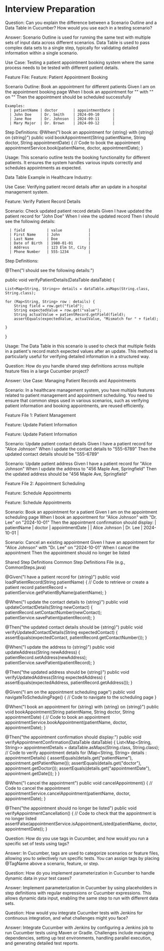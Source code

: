 # Interview Preparation
Question: Can you explain the difference between a Scenario Outline and a Data Table in Cucumber? How would you use each in a testing scenario?

Answer: 
Scenario Outline is used for running the same test with multiple sets of input data across different scenarios.
Data Table is used to pass complex data sets to a single step, typically for validating detailed information within a single scenario.

Use Case: Testing a patient appointment booking system where the same process needs to be tested with different patient details.

Feature File:
Feature: Patient Appointment Booking

  Scenario Outline: Book an appointment for different patients
    Given I am on the appointment booking page
    When I book an appointment for "<patientName>" with "<doctor>" on "<appointmentDate>"
    Then the appointment should be scheduled successfully

    Examples:
      | patientName | doctor       | appointmentDate |
      | John Doe    | Dr. Smith    | 2024-09-10      |
      | Jane Roe    | Dr. Johnson  | 2024-09-11      |
      | Mary Major  | Dr. Brown    | 2024-09-12      |

Step Definitions:
@When("I book an appointment for {string} with {string} on {string}")
public void bookAppointment(String patientName, String doctor, String appointmentDate) {
    // Code to book the appointment
    appointmentService.book(patientName, doctor, appointmentDate);
}

Usage: This scenario outline tests the booking functionality for different patients. It ensures the system handles various inputs correctly and schedules appointments as expected.

Data Table Example in Healthcare Industry:

Use Case: Verifying patient record details after an update in a hospital management system.

Feature: Verify Patient Record Details

  Scenario: Check updated patient record details
    Given I have updated the patient record for "John Doe"
    When I view the updated record
    Then I should see the following details:
     
      | field          | value            |
      | First Name     | John             |
      | Last Name      | Doe              |
      | Date of Birth  | 1980-01-01       |
      | Address        | 123 Elm St, City |
      | Phone Number   | 555-1234         |

Step Definitions:

@Then("I should see the following details:")

public void verifyPatientDetails(DataTable dataTable) {
   
    List<Map<String, String>> details = dataTable.asMaps(String.class, String.class);
    
    for (Map<String, String> row : details) {
        String field = row.get("field");
        String expectedValue = row.get("value");
        String actualValue = patientRecord.getField(field);
        assertEquals(expectedValue, actualValue, "Mismatch for " + field);
    
    }
}

Usage: The Data Table in this scenario is used to check that multiple fields in a patient's record match expected values after an update. This method is particularly useful for verifying detailed information in a structured way.

Question: How do you handle shared step definitions across multiple feature files in a large Cucumber project?

Answer: Use Case: Managing Patient Records and Appointments

Scenario: In a healthcare management system, you have multiple features related to patient management and appointment scheduling. You need to ensure that common steps used in various scenarios, such as verifying patient information and booking appointments, are reused efficiently.

Feature File 1: Patient Management

Feature: Update Patient Information

 Feature: Update Patient Information

  Scenario: Update patient contact details
    Given I have a patient record for "Alice Johnson"
    When I update the contact details to "555-6789"
    Then the updated contact details should be "555-6789"

  Scenario: Update patient address
    Given I have a patient record for "Alice Johnson"
    When I update the address to "456 Maple Ave, Springfield"
    Then the updated address should be "456 Maple Ave, Springfield"


 Feature File 2: Appointment Scheduling

Feature: Schedule Appointments

  Feature: Schedule Appointments

  Scenario: Book an appointment for a patient
    Given I am on the appointment scheduling page
    When I book an appointment for "Alice Johnson" with "Dr. Lee" on "2024-10-01"
    Then the appointment confirmation should display:
      | patientName | doctor   | appointmentDate |
      | Alice Johnson | Dr. Lee | 2024-10-01      |

  Scenario: Cancel an existing appointment
    Given I have an appointment for "Alice Johnson" with "Dr. Lee" on "2024-10-01"
    When I cancel the appointment
    Then the appointment should no longer be listed

Shared Step Definitions
Common Step Definitions File (e.g., CommonSteps.java)

@Given("I have a patient record for {string}")
public void loadPatientRecord(String patientName) {
    // Code to retrieve or create a patient record
    patientRecord = patientService.getPatientByName(patientName);
}

@When("I update the contact details to {string}")
public void updateContactDetails(String newContact) {
    patientRecord.setContactNumber(newContact);
    patientService.savePatient(patientRecord);
}

@Then("the updated contact details should be {string}")
public void verifyUpdatedContactDetails(String expectedContact) {
    assertEquals(expectedContact, patientRecord.getContactNumber());
}

@When("I update the address to {string}")
public void updateAddress(String newAddress) {
    patientRecord.setAddress(newAddress);
    patientService.savePatient(patientRecord);
}

@Then("the updated address should be {string}")
public void verifyUpdatedAddress(String expectedAddress) {
    assertEquals(expectedAddress, patientRecord.getAddress());
}

@Given("I am on the appointment scheduling page")
public void navigateToSchedulingPage() {
    // Code to navigate to the scheduling page
}

@When("I book an appointment for {string} with {string} on {string}")
public void bookAppointment(String patientName, String doctor, String appointmentDate) {
    // Code to book an appointment
    appointmentService.bookAppointment(patientName, doctor, appointmentDate);
}

@Then("the appointment confirmation should display:")
public void verifyAppointmentConfirmation(DataTable dataTable) {
    List<Map<String, String>> appointmentDetails = dataTable.asMaps(String.class, String.class);
    // Code to verify appointment details
    for (Map<String, String> details : appointmentDetails) {
        assertEquals(details.get("patientName"), appointment.getPatientName());
        assertEquals(details.get("doctor"), appointment.getDoctor());
        assertEquals(details.get("appointmentDate"), appointment.getDate());
    }
}

@When("I cancel the appointment")
public void cancelAppointment() {
    // Code to cancel the appointment
    appointmentService.cancelAppointment(patientName, doctor, appointmentDate);
}

@Then("the appointment should no longer be listed")
public void verifyAppointmentCancellation() {
    // Code to check that the appointment is no longer listed
    assertFalse(appointmentService.isAppointmentListed(patientName, doctor, appointmentDate));
}


Question: How do you use tags in Cucumber, and how would you run a specific set of tests using tags?

Answer: In Cucumber, tags are used to categorize scenarios or feature files, allowing you to selectively run specific tests. You can assign tags by placing @TagName above a scenario, feature, or step.

Question: How do you implement parameterization in Cucumber to handle dynamic data in your test cases?

Answer: Implement parameterization in Cucumber by using placeholders in step definitions with regular expressions or Cucumber expressions. This allows dynamic data input, enabling the same step to run with different data sets.

Question: How would you integrate Cucumber tests with Jenkins for continuous integration, and what challenges might you face?

Answer: Integrate Cucumber with Jenkins by configuring a Jenkins job to run Cucumber tests using Maven or Gradle. Challenges include managing dependencies, setting up test environments, handling parallel execution, and generating detailed test reports.


